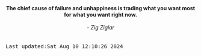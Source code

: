 
<div align="center"><b><span>The chief cause of failure and unhappiness is trading what you want most for what you want right now.</span></b><br><br><i> - Zig Ziglar</i></div>
<br><br><kbd>Last updated:Sat Aug 10 12:10:26 2024</kbd>